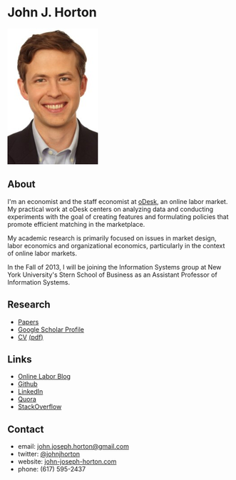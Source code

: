 <script type="text/javascript">

  var _gaq = _gaq || [];
  _gaq.push(['_setAccount', 'UA-9193153-6']);
  _gaq.push(['_trackPageview']);

  (function() {
    var ga = document.createElement('script'); ga.type = 'text/javascript'; ga.async = true;
    ga.src = ('https:' == document.location.protocol ? 'https://ssl' : 'http://www') + '.google-analytics.com/ga.js';
    var s = document.getElementsByTagName('script')[0]; s.parentNode.insertBefore(ga, s);
  })();

</script>

<link href="markdown.css" rel="stylesheet"></link> 

John J. Horton 
==============
[<img src="headshot.jpg">](index.html)

About
-----
I'm an economist and the staff economist at [oDesk](https://www.odesk.com/info/l/research/), an online labor market.
My practical work at oDesk centers on analyzing data and conducting experiments with the goal of creating features and formulating policies that promote efficient matching in the marketplace.

My academic research is primarily focused on issues in market design, labor economics and organizational economics, particularly in the context of online labor markets.

In the Fall of 2013, I will be joining the Information Systems group at New York University's Stern School of Business as an Assistant Professor of Information Systems. 

Research
--------
* [Papers](papers.html)
* [Google Scholar Profile](http://scholar.google.com/citations?user=L_O2kH0AAAAJ&hl=en)
* [CV](cv.html) [(pdf)](cv.pdf) 

Links
-----
* [Online Labor Blog](http://www.onlinelabor.blogspot.com)
* [Github](https://github.com/johnjosephhorton)
* [LinkedIn](http://www.linkedin.com/pub/john-horton/19/758/48a)
* [Quora](http://www.quora.com/John-Horton)
* [StackOverflow](http://stackoverflow.com/users/271844/john-horton)

Contact
-------
* email: john.joseph.horton@gmail.com
* twitter: [@johnjhorton](https://twitter.com/johnjhorton)
* website: [john-joseph-horton.com](http://www.john-joseph-horton.com/)
* phone: (617) 595-2437


